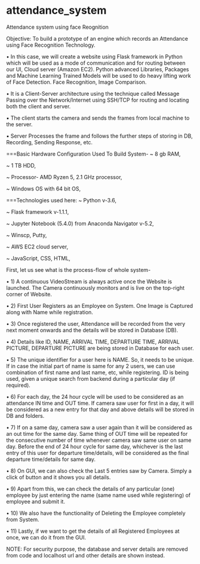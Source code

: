 # attendance_system
 Attendance system using face Reognition

Objective:
To build a prototype of an engine which records an Attendance using Face
Recognition Technology.

• In this case, we will create a website using Flask framework in Python which
will be used as a mode of communication and for routing between our UI,
Cloud server (Amazon EC2). Python advanced Libraries, Packages and
Machine Learning Trained Models will be used to do heavy lifting work of
Face Detection. Face Recognition, Image Comparison.

• It is a Client-Server architecture using the technique called Message Passing
over the Network/Internet using SSH/TCP for routing and locating both the
client and server.

▪ The client starts the camera and sends the frames from local machine
to the server.

▪ Server Processes the frame and follows the further steps of storing in
DB, Recording, Sending Response, etc.

===Basic Hardware Configuration Used To Build System-
~ 8 gb RAM,

~ 1 TB HDD,

~ Processor- AMD Ryzen 5, 2.1 GHz processor,

~ Windows OS with 64 bit OS,

===Technologies used here:
~ Python v-3.6,

~ Flask framework v-1.1.1,

~ Jupyter Notebook (5.4.0) from Anaconda Navigator v-5.2,

~ Winscp, Putty,

~ AWS EC2 cloud server,

~ JavaScript, CSS, HTML,


First, let us see what is the process-flow of whole system-

• 1) A continuous VideoStream is always active once the Website is launched. The
Camera continuously monitors and is live on the top-right corner of Website.

• 2) First User Registers as an Employee on System. One Image is Captured along with
Name while registration.

• 3) Once registered the user, Attendance will be recorded from the very next moment
onwards and the details will be stored in Database (DB).

• 4) Details like ID, NAME, ARRIVAL TIME, DEPARTURE TIME, ARRIVAL
PICTURE, DEPARTURE PICTURE are being stored in Database for each user.

• 5) The unique identifier for a user here is NAME. So, it needs to be unique. If in case the
initial part of name is same for any 2 users, we can use combination of first name and
last name, etc, while registering. ID is being used, given a unique search from
backend during a particular day (if required).

• 6) For each day, the 24 hour cycle will be used to be considered as an attendance IN time
and OUT time. If camera saw user for first in a day, it will be considered as a new
entry for that day and above details will be stored in DB and folders.

• 7) If on a same day, camera saw a user again than it will be considered as an out time for
the same day. Same thing of OUT time will be repeated for the consecutive number of
time whenever camera saw same user on same day. Before the end of 24 hour cycle
for same day, whichever is the last entry of this user for departure time/details, will be
considered as the final departure time/details for same day.

• 8) On GUI, we can also check the Last 5 entries saw by Camera. Simply a click of
button and it shows you all details.

• 9) Apart from this, we can check the details of any particular (one) employee by just
entering the name (same name used while registering) of employee and submit it.

• 10) We also have the functionality of Deleting the Employee completely from System.

• 11) Lastly, if we want to get the details of all Registered Employees at once, we can do it
from the GUI.

NOTE: For security purpose, the database and server details are removed from code and localhost url and other details are shown instead.